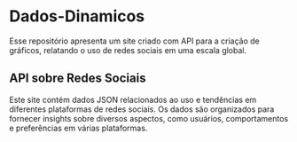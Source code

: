 # Dados-Dinamicos
Esse repositório apresenta um site criado com API para a criação de gráficos, relatando o uso de redes sociais em uma escala global.

## API sobre Redes Sociais

Este site contém dados JSON relacionados ao uso e tendências em diferentes plataformas de redes sociais. Os dados são organizados para fornecer insights sobre diversos aspectos, como usuários, comportamentos e preferências em várias plataformas.